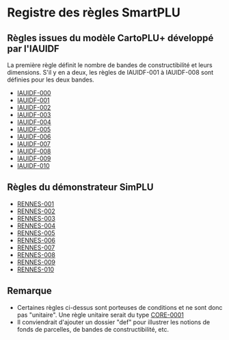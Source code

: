 # Registre des règles SmartPLU

## Règles issues du modèle CartoPLU+ développé par l'IAUIDF

La première règle définit le nombre de bandes de constructibilité et leurs dimensions. S'il y en a deux, les règles de IAUIDF-001 à IAUIDF-008 sont définies pour les deux bandes.

* [IAUIDF-000](IAUIDF-000.md)
* [IAUIDF-001](IAUIDF-001.md)
* [IAUIDF-002](IAUIDF-002.md)
* [IAUIDF-003](IAUIDF-003.md)
* [IAUIDF-004](IAUIDF-004.md)
* [IAUIDF-005](IAUIDF-005.md)
* [IAUIDF-006](IAUIDF-006.md)
* [IAUIDF-007](IAUIDF-007.md)
* [IAUIDF-008](IAUIDF-008.md)
* [IAUIDF-009](IAUIDF-009.md)
* [IAUIDF-010](IAUIDF-010.md)

## Règles du démonstrateur SimPLU

* [RENNES-001](RENNES-001.md)
* [RENNES-002](RENNES-002.md)
* [RENNES-003](RENNES-003.md)
* [RENNES-004](RENNES-004.md)
* [RENNES-005](RENNES-005.md)
* [RENNES-006](RENNES-006.md)
* [RENNES-007](RENNES-007.md)
* [RENNES-008](RENNES-008.md)
* [RENNES-009](RENNES-009.md)
* [RENNES-010](RENNES-010.md)


## Remarque

* Certaines règles ci-dessus sont porteuses de conditions et ne sont donc pas "unitaire". Une règle unitaire serait du type [CORE-0001](CORE-0001.md)
* Il conviendrait d'ajouter un dossier "def" pour illustrer les notions de fonds de parcelles, de bandes de constructibilité, etc.

